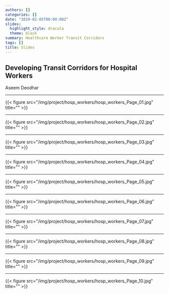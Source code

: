 ```yaml
---
authors: []
categories: []
date: "2019-02-05T00:00:00Z"
slides:
  highlight_style: dracula
  theme: black
summary: Healthcare Worker Transit Corridors
tags: []
title: Slides
---
```


## Developing Transit Corridors for Hospital Workers

Aseem Deodhar

---

{{< figure src="/img/project/hosp_workers/hosp_workers_Page_01.jpg" title="" >}}

---

{{< figure src="/img/project/hosp_workers/hosp_workers_Page_02.jpg" title="" >}}

---

{{< figure src="/img/project/hosp_workers/hosp_workers_Page_03.jpg" title="" >}}

---

{{< figure src="/img/project/hosp_workers/hosp_workers_Page_04.jpg" title="" >}}

---

{{< figure src="/img/project/hosp_workers/hosp_workers_Page_05.jpg" title="" >}}

---

{{< figure src="/img/project/hosp_workers/hosp_workers_Page_06.jpg" title="" >}}

---

{{< figure src="/img/project/hosp_workers/hosp_workers_Page_07.jpg" title="" >}}

---

{{< figure src="/img/project/hosp_workers/hosp_workers_Page_08.jpg" title="" >}}

---

{{< figure src="/img/project/hosp_workers/hosp_workers_Page_09.jpg" title="" >}}

---

{{< figure src="/img/project/hosp_workers/hosp_workers_Page_10.jpg" title="" >}}
